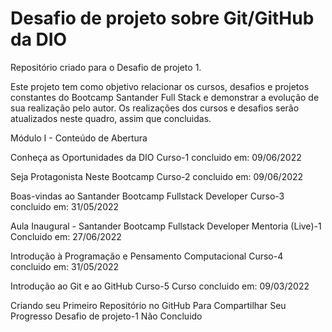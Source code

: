 # Desafio de projeto sobre Git/GitHub da DIO
Repositório criado para o Desafio de projeto 1.

Este projeto tem como objetivo relacionar os cursos, desafios e projetos constantes do Bootcamp Santander Full Stack e demonstrar a evolução de sua realização pelo autor.
Os realizações dos cursos e desafios serão atualizados neste quadro, assim que concluidas.

Módulo I - Conteúdo de Abertura

Conheça as Oportunidades da DIO	
Curso-1 concluido em: 09/06/2022 

Seja Protagonista Neste Bootcamp
Curso-2 concluido em: 09/06/2022 
			
Boas-vindas ao Santander Bootcamp Fullstack Developer
Curso-3	concluido em: 31/05/2022 

Aula Inaugural - Santander Bootcamp Fullstack Developer	
Mentoria (Live)-1 Concluido em: 27/06/2022 

Introdução à Programação e Pensamento Computacional
Curso-4 concluido em: 31/05/2022 

Introdução ao Git e ao GitHub
Curso-5	Curso concluido em: 09/03/2022 

Criando seu Primeiro Repositório no GitHub Para Compartilhar Seu Progresso
Desafio de projeto-1	Não Concluido 			










